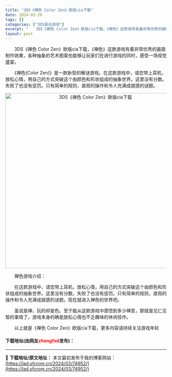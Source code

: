```yaml
---
title: "3DS《禅色 Color Zen》欧版cia下载"
date: 2024-03-29
tags: []
categories: ["3DS英日游戏"]
excerpt: "　　3DS《禅色 Color Zen》欧版cia下载，《禅色》这款游戏有着非常优秀的画面制作效果，各种抽象的艺术图案也能够让玩家们在进行游戏的同时，感受一场视觉盛宴。 　　《禅色(Color Zen)》是一款新型的解谜游戏。在这款游戏中，请您带上耳机，放松心情，用自己的方式突破这个由颜色和形状组成的&hellip;"
layout: post
---
```


 <p>　　3DS《禅色 Color Zen》欧版cia下载，《禅色》这款游戏有着非常优秀的画面制作效果，各种抽象的艺术图案也能够让玩家们在进行游戏的同时，感受一场视觉盛宴。</p> <p>　　《禅色(Color Zen)》是一款新型的解谜游戏。在这款游戏中，请您带上耳机，放松心情，用自己的方式突破这个由颜色和形状组成的抽象世界。这里没有分数。失败了也没有惩罚。只有简单的规则，直观的操作和令人充满成就感的谜题。</p> <p align="center"><img align="" border="0" src="https://lad.sfcrom.cn/wp-content/uploads/2024/03/20240329_660633e728d24.jpg" width="547" alt="3DS《禅色 Color Zen》欧版cia下载" /></p> <p>　　禅色游戏介绍：</p> <p>　　在这款游戏中，请您带上耳机，放松心情，用自己的方式突破这个由颜色和形状组成的抽象世界。这里没有分数。失败了也没有惩罚。只有简单的规则，直观的操作和令人充满成就感的谜题。现在就进入禅色的世界吧。</p> <p>　　虽说是禅，玩的却是色。至于能从这款游戏中感悟到多少禅意，那就是见仁见智的事情了。游戏本身的确是放松心情也不乏趣味的休闲佳作。</p> <p>　　以上就是《禅色 Color Zen》欧版cia下载，更多内容请持续关注游戏年轮</p> <p><h4>下载地址(由网友<font color="red">zhengfxd</font>发布)：</h4></p> 

---
📖 **下载地址/原文地址：** 本文最初发布于我的博客网站：[https://lad.sfcrom.cn/2024/03/74952/](https://lad.sfcrom.cn/2024/03/74952/)
